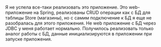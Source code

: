 Я не успела все-таки реализовать это приложение.
Это web-приложение на Spring, реализованы CRUD операции как с БД для таблицы Store (магазины), но с самим подключение к БД я еще не разобралась для этого приложения.
Не web приложение с БД через JDBC у меня работает нормально.
Получилось реализовать только аналог работы с БД, данные инициализируются в приложении при запуске приложения.
